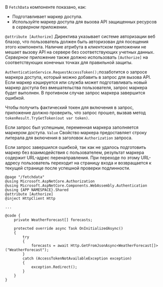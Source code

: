 В `FetchData` компоненте показано, как:

* Подготавливает маркер доступа.
* Используйте маркер доступа для вызова API защищенных ресурсов в *серверном* приложении.

`@attribute [Authorize]` Директива указывает системе авторизации веб блазор, что пользователь должен быть авторизован для посещения этого компонента. Наличие атрибута в *клиентском* приложении не мешает вызову API на сервере без соответствующих учетных данных. *Серверное* приложение также должно использовать `[Authorize]` на соответствующих конечных точках для правильной защиты.

`AuthenticationService.RequestAccessToken();`позаботится о запросе маркера доступа, который можно добавить в запрос для вызова API. Если маркер кэшируется или служба может подготавливать новый маркер доступа без вмешательства пользователя, запрос маркера будет выполнен. В противном случае запрос маркера завершится ошибкой.

Чтобы получить фактический токен для включения в запрос, приложение должно проверить, что запрос прошел, вызвав метод `tokenResult.TryGetToken(out var token)`. 

Если запрос был успешным, переменная маркера заполняется маркером доступа. `Value` Свойство маркера предоставляет строку литерала для включения в заголовок `Authorization` запроса.

Если запрос завершился ошибкой, так как не удалось подготовить маркер без взаимодействия с пользователем, результат маркера содержит URL-адрес перенаправления. При переходе по этому URL-адресу пользователь переходит на страницу входа и возвращается к текущей странице после успешной проверки подлинности.

```razor
@page "/fetchdata"
@using Microsoft.AspNetCore.Authorization
@using Microsoft.AspNetCore.Components.WebAssembly.Authentication
@using {APP NAMESPACE}.Shared
@attribute [Authorize]
@inject HttpClient Http

...

@code {
    private WeatherForecast[] forecasts;

    protected override async Task OnInitializedAsync()
    {
        try
        {
            forecasts = await Http.GetFromJsonAsync<WeatherForecast[]>("WeatherForecast");
        }
        catch (AccessTokenNotAvailableException exception)
        {
            exception.Redirect();
        }
    }
}
```
